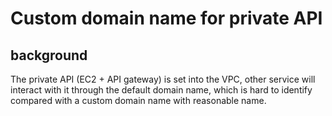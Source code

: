 # Custom domain name for private API

## background
The private API (EC2 + API gateway) is set into the VPC, other service will interact with it through the default domain name, which is hard to identify compared with a custom domain name with reasonable name.

## 
